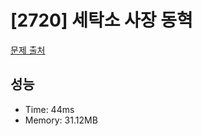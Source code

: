 # [2720] 세탁소 사장 동혁

[문제 출처](https://www.acmicpc.net/problem/2720)

## 성능

- Time: 44ms
- Memory: 31.12MB